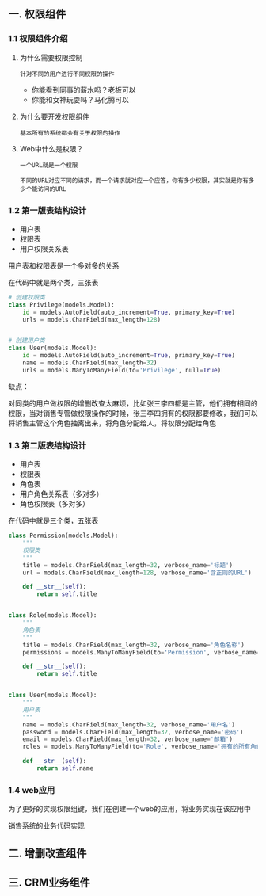 ## 一. 权限组件

### 1.1 权限组件介绍

1. 为什么需要权限控制

   ```
   针对不同的用户进行不同权限的操作
   ```

   - 你能看到同事的薪水吗？老板可以
   - 你能和女神玩耍吗？马化腾可以

2. 为什么要开发权限组件

   ```
   基本所有的系统都会有关于权限的操作
   ```

3. Web中什么是权限？

   ```
   一个URL就是一个权限
   
   不同的URL对应不同的请求，而一个请求就对应一个应答，你有多少权限，其实就是你有多少个能访问的URL
   ```

### 1.2 第一版表结构设计

- 用户表
- 权限表
- 用户权限关系表

用户表和权限表是一个多对多的关系

在代码中就是两个类，三张表

```python
# 创建权限类
class Privilege(models.Model):
    id = models.AutoField(auto_increment=True, primary_key=True)
    urls = models.CharField(max_length=128)


# 创建用户类
class User(models.Model):
    id = models.AutoField(auto_increment=True, primary_key=True)
    name = models.CharField(max_length=32)
    urls = models.ManyToManyField(to='Privilege', null=True)
```

缺点：

对同类的用户做权限的增删改查太麻烦，比如张三李四都是主管，他们拥有相同的权限，当对销售专管做权限操作的时候，张三李四拥有的权限都要修改，我们可以将销售主管这个角色抽离出来，将角色分配给人，将权限分配给角色



### 1.3 第二版表结构设计

- 用户表
- 权限表
- 角色表
- 用户角色关系表（多对多）
- 角色权限表（多对多）

在代码中就是三个类，五张表

```python
class Permission(models.Model):
    """
    权限类
    """
    title = models.CharField(max_length=32, verbose_name='标题')
    url = models.CharField(max_length=128, verbose_name='含正则的URL')

    def __str__(self):
        return self.title


class Role(models.Model):
    """
    角色表
    """
    title = models.CharField(max_length=32, verbose_name='角色名称')
    permissions = models.ManyToManyField(to='Permission', verbose_name='拥有的所有权限', blank=True)

    def __str__(self):
        return self.title


class User(models.Model):
    """
    用户表
    """
    name = models.CharField(max_length=32, verbose_name='用户名')
    password = models.CharField(max_length=32, verbose_name='密码')
    email = models.CharField(max_length=32, verbose_name='邮箱')
    roles = models.ManyToManyField(to='Role', verbose_name='拥有的所有角色', blank=True)

    def __str__(self):
        return self.name

```

### 1.4 web应用

为了更好的实现权限组键，我们在创建一个web的应用，将业务实现在该应用中

销售系统的业务代码实现

## 二. 增删改查组件

## 三. CRM业务组件